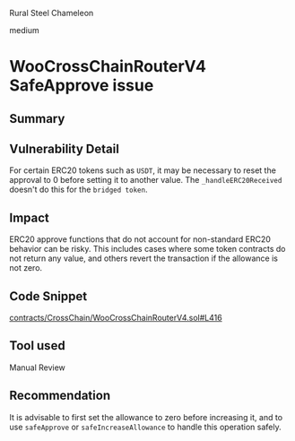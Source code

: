 Rural Steel Chameleon

medium

# WooCrossChainRouterV4 SafeApprove issue

## Summary

## Vulnerability Detail
For certain ERC20 tokens such as `USDT`, it may be necessary to reset the approval to 0 before setting it to another value. The `_handleERC20Received` doesn't do this for the `bridged token`.

## Impact
ERC20 approve functions that do not account for non-standard ERC20 behavior can be risky. This includes cases where some token contracts do not return any value, and others revert the transaction if the allowance is not zero.

## Code Snippet
[contracts/CrossChain/WooCrossChainRouterV4.sol#L416](https://github.com/sherlock-audit/2024-03-woofi-swap/blob/main/WooPoolV2/contracts/CrossChain/WooCrossChainRouterV4.sol#L416)

## Tool used

Manual Review

## Recommendation

It is advisable to first set the allowance to zero before increasing it, and to use `safeApprove` or `safeIncreaseAllowance` to handle this operation safely.
